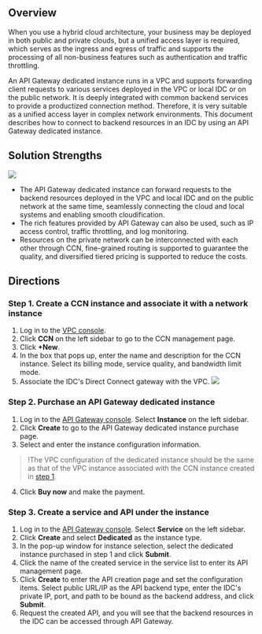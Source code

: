## Overview

When you use a hybrid cloud architecture, your business may be deployed in both public and private clouds, but a unified access layer is required, which serves as the ingress and egress of traffic and supports the processing of all non-business features such as authentication and traffic throttling.

An API Gateway dedicated instance runs in a VPC and supports forwarding client requests to various services deployed in the VPC or local IDC or on the public network. It is deeply integrated with common backend services to provide a productized connection method. Therefore, it is very suitable as a unified access layer in complex network environments. This document describes how to connect to backend resources in an IDC by using an API Gateway dedicated instance.

## Solution Strengths

![](https://main.qcloudimg.com/raw/2adf52e12df99cc9d0eecc998c8b6ecc.png)

- The API Gateway dedicated instance can forward requests to the backend resources deployed in the VPC and local IDC and on the public network at the same time, seamlessly connecting the cloud and local systems and enabling smooth cloudification.
- The rich features provided by API Gateway can also be used, such as IP access control, traffic throttling, and log monitoring.
- Resources on the private network can be interconnected with each other through CCN, fine-grained routing is supported to guarantee the quality, and diversified tiered pricing is supported to reduce the costs.

## Directions

### Step 1. Create a CCN instance and associate it with a network instance[](id:Step-1)

1. Log in to the [VPC console](https://console.cloud.tencent.com/vpc).
2. Click **CCN** on the left sidebar to go to the CCN management page.
3. Click **+New**.
4. In the box that pops up, enter the name and description for the CCN instance. Select its billing mode, service quality, and bandwidth limit mode.
5. Associate the IDC's Direct Connect gateway with the VPC.
	 ![](https://main.qcloudimg.com/raw/7063ae428f1bb924e9eeb5a999a67eab.png)

### Step 2. Purchase an API Gateway dedicated instance

1. Log in to the [API Gateway console](https://console.cloud.tencent.com/apigateway). Select **Instance** on the left sidebar.
2. Click **Create** to go to the API Gateway dedicated instance purchase page.
3. Select and enter the instance configuration information.
>!The VPC configuration of the dedicated instance should be the same as that of the VPC instance associated with the CCN instance created in [step 1](#Step-1).
>
4. Click **Buy now** and make the payment.

### Step 3. Create a service and API under the instance

1. Log in to the [API Gateway console](https://console.cloud.tencent.com/apigateway). Select **Service** on the left sidebar.
2. Click **Create** and select **Dedicated** as the instance type.
3. In the pop-up window for instance selection, select the dedicated instance purchased in step 1 and click **Submit**.
4. Click the name of the created service in the service list to enter its API management page.
5. Click **Create** to enter the API creation page and set the configuration items. Select public URL/IP as the API backend type, enter the IDC's private IP, port, and path to be bound as the backend address, and click **Submit**.
6. Request the created API, and you will see that the backend resources in the IDC can be accessed through API Gateway.
